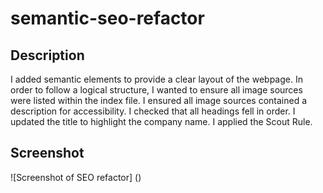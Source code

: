# semantic-seo-refactor

## Description

I added semantic elements to provide a clear layout of the webpage. In order to follow a logical structure, I wanted to ensure all image sources were listed within the index file. I ensured all image sources contained a description for accessibility. I checked that all headings fell in order. I updated the title to highlight the company name. I applied the Scout Rule.

## Screenshot

![Screenshot of SEO refactor] ()
